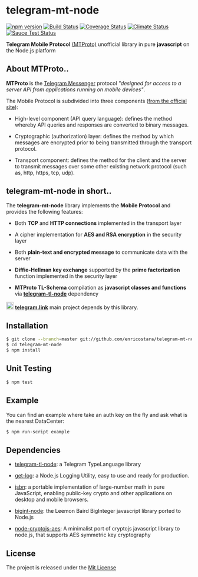# telegram-mt-node
[![npm version][npm-image]][npm-url] [![Build Status][travis-image]][travis-url] [![Coverage Status][coverage-image]][coverage-url] [![Climate Status][climate-image]][climate-url]
[![Sauce Test Status][sauce-image]][sauce-url]


**Telegram Mobile Protocol** [(MTProto)](https://core.telegram.org/mtproto) unofficial library in pure **javascript** on the Node.js platform

## About MTProto..

**MTProto** is the [Telegram Messenger](http://www.telegram.org ) protocol 
_"designed for access to a server API from applications running on mobile devices"_.

The Mobile Protocol is subdivided into three components ([from the official site](https://core.telegram.org/mtproto#general-description)):

 - High-level component (API query language): defines the method whereby API 
 queries and responses are converted to binary messages.
 
 - Cryptographic (authorization) layer: defines the method by which messages 
 are encrypted prior to being transmitted through the transport protocol.      
 
 - Transport component: defines the method for the client and the server to transmit 
 messages over some other existing network protocol (such as, http, https, tcp, udp).



## telegram-mt-node in short..

The **telegram-mt-node** library implements the **Mobile Protocol** and provides the following features:

 - Both **TCP** and **HTTP connections** implemented in the transport layer
 
 - A cipher implementation for **AES and RSA encryption** in the security layer
 
 - Both **plain-text and encrypted message** to communicate data with the server
 
 - **Diffie-Hellman key exchange** supported by the **prime factorization** function implemented in the security layer
 
 - **MTProto TL-Schema** compilation as **javascript classes and functions** via [**telegram-tl-node**](https://github.com/enricostara/telegram-tl-node) dependency

<img src="https://raw.githubusercontent.com/enricostara/telegram.link/master/telegram.link.png" 
    width="20" /> [**telegram.link**](http://telegram.link)  main project depends by this library.

## Installation

```bash
$ git clone --branch=master git://github.com/enricostara/telegram-mt-node.git
$ cd telegram-mt-node
$ npm install
```

## Unit Testing 

```bash
$ npm test
```

## Example

You can find an example where take an auth key on the fly and ask what is the nearest DataCenter:
```bash
$ npm run-script example
```

## Dependencies

- [telegram-tl-node](https://github.com/enricostara/telegram-tl-node): a Telegram TypeLanguage library

- [get-log](https://github.com/enricostara/get-log): a Node.js Logging Utility, easy to use and ready for production.

- [jsbn](https://github.com/andyperlitch/jsbn): a portable implementation of large-number math in pure JavaScript, 
enabling public-key crypto and other applications on desktop and mobile browsers.

- [bigint-node](https://github.com/cwacek/bigint-node): the Leemon Baird BigInteger javascript library ported to Node.js

- [node-cryptojs-aes](https://github.com/chengxianga2008/node-cryptojs-aes): A minimalist port of cryptojs javascript 
library to node.js, that supports AES symmetric key cryptography 

## License

The project is released under the [Mit License](./LICENSE) 

[npm-url]: https://www.npmjs.org/package/telegram-mt-node
[npm-image]: https://badge.fury.io/js/telegram-mt-node.svg

[travis-url]: https://travis-ci.org/enricostara/telegram-mt-node
[travis-image]: https://travis-ci.org/enricostara/telegram-mt-node.svg?branch=master

[coverage-url]: https://coveralls.io/r/enricostara/telegram-mt-node?branch=master
[coverage-image]: https://img.shields.io/coveralls/enricostara/telegram-mt-node.svg

[climate-url]: https://codeclimate.com/github/enricostara/telegram-mt-node
[climate-image]: https://codeclimate.com/github/enricostara/telegram-mt-node/badges/gpa.svg

[sauce-url]: https://saucelabs.com/u/telegram-mt-node
[sauce-image]: https://saucelabs.com/browser-matrix/telegram-mt-node.svg
